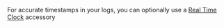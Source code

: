 For accurate timestamps in your logs, you can optionally use a [Real Time Clock](http://www.modmypi.com/raspberry-pi/breakout-boards/raspberry-pi-%28official%29/piface-shim-rtc-real-time-clock/) accessory
